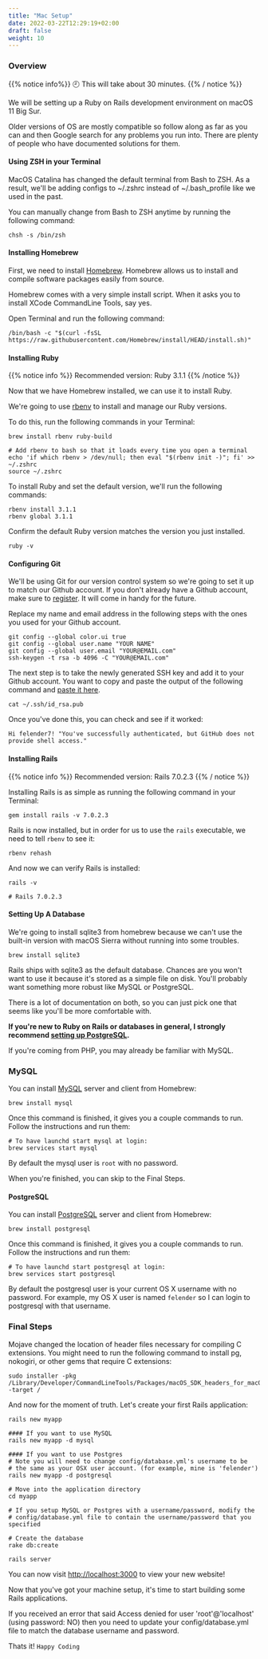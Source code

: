 ```yaml
---
title: "Mac Setup"
date: 2022-03-22T12:29:19+02:00
draft: false
weight: 10
---
```


### Overview
{{% notice info%}}
🕘 This will take about 30 minutes.
{{% / notice %}}

We will be setting up a Ruby on Rails development environment on macOS 11 Big Sur.

Older versions of OS are mostly compatible so follow along as far as you can and then Google search for any problems you run into. There are plenty of people who have documented solutions for them.

#### Using ZSH in your Terminal
MacOS Catalina has changed the default terminal from Bash to ZSH. As a result, we'll be adding configs to ~/.zshrc instead of ~/.bash_profile like we used in the past.

You can manually change from Bash to ZSH anytime by running the following command:

```terminal
chsh -s /bin/zsh
```

#### Installing Homebrew

First, we need to install [Homebrew](https://brew.sh/). Homebrew allows us to install and compile software packages easily from source.

Homebrew comes with a very simple install script. When it asks you to install XCode CommandLine Tools, say yes.

Open Terminal and run the following command:

```terminal
/bin/bash -c "$(curl -fsSL https://raw.githubusercontent.com/Homebrew/install/HEAD/install.sh)"
```

#### Installing Ruby
{{% notice info %}}
Recommended version: Ruby 3.1.1
{{% /notice %}}

Now that we have Homebrew installed, we can use it to install Ruby.

We're going to use [rbenv](https://github.com/sstephenson/rbenv) to install and manage our Ruby versions.

To do this, run the following commands in your Terminal:

```terminal
brew install rbenv ruby-build

# Add rbenv to bash so that it loads every time you open a terminal
echo 'if which rbenv > /dev/null; then eval "$(rbenv init -)"; fi' >> ~/.zshrc
source ~/.zshrc
```

To install Ruby and set the default version, we'll run the following commands:

```text
rbenv install 3.1.1
rbenv global 3.1.1
```

Confirm the default Ruby version matches the version you just installed.

```text
ruby -v
```

#### Configuring Git

We'll be using Git for our version control system so we're going to set it up to match our Github account. If you don't already have a Github account, make sure to [register](https://github.com/). It will come in handy for the future.

Replace my name and email address in the following steps with the ones you used for your Github account.

```terminal
git config --global color.ui true
git config --global user.name "YOUR NAME"
git config --global user.email "YOUR@EMAIL.com"
ssh-keygen -t rsa -b 4096 -C "YOUR@EMAIL.com"
```

The next step is to take the newly generated SSH key and add it to your Github account. You want to copy and paste the output of the following command and [paste it here](https://github.com/settings/ssh).

```terminal
cat ~/.ssh/id_rsa.pub
```

Once you've done this, you can check and see if it worked:
```terminal
Hi felender7! "You've successfully authenticated, but GitHub does not provide shell access."
```

#### Installing Rails 
{{% notice info %}}
Recommended version: Rails 7.0.2.3
{{% / notice  %}}

Installing Rails is as simple as running the following command in your Terminal:

```terminal
gem install rails -v 7.0.2.3
```

Rails is now installed, but in order for us to use the `rails` executable, we need to tell `rbenv` to see it:

```terminal
rbenv rehash
```

And now we can verify Rails is installed:

```terminal
rails -v

# Rails 7.0.2.3
```

#### Setting Up A Database

We're going to install sqlite3 from homebrew because we can't use the built-in version with macOS Sierra without running into some troubles.

```terminal
brew install sqlite3
```

Rails ships with sqlite3 as the default database. Chances are you won't want to use it because it's stored as a simple file on disk. You'll probably want something more robust like MySQL or PostgreSQL.

There is a lot of documentation on both, so you can just pick one that seems like you'll be more comfortable with.

**If you're new to Ruby on Rails or databases in general, I strongly recommend [setting up PostgreSQL](https://gorails.com/setup/osx#postgresql).**

If you're coming from PHP, you may already be familiar with MySQL.

### MySQL

You can install [MySQL](https://www.mysql.com/) server and client from Homebrew:

```terminal
brew install mysql
```

Once this command is finished, it gives you a couple commands to run. Follow the instructions and run them:

```terminal
# To have launchd start mysql at login:
brew services start mysql
```

By default the mysql user is `root` with no password.

When you're finished, you can skip to the Final Steps.

#### PostgreSQL
You can install [PostgreSQL](https://www.postgresql.org/) server and client from Homebrew:

```terminal
brew install postgresql
```

Once this command is finished, it gives you a couple commands to run. Follow the instructions and run them:

```terminal
# To have launchd start postgresql at login:
brew services start postgresql
```

By default the postgresql user is your current OS X username with no password. For example, my OS X user is named `felender` so I can login to postgresql with that username.

### Final Steps
Mojave changed the location of header files necessary for compiling C extensions. You might need to run the following command to install pg, nokogiri, or other gems that require C extensions:

```terminal
sudo installer -pkg /Library/Developer/CommandLineTools/Packages/macOS_SDK_headers_for_macOS_10.14.pkg -target /
```
And now for the moment of truth. Let's create your first Rails application:

```terminal
rails new myapp

#### If you want to use MySQL
rails new myapp -d mysql

#### If you want to use Postgres
# Note you will need to change config/database.yml's username to be
# the same as your OSX user account. (for example, mine is 'felender')
rails new myapp -d postgresql

# Move into the application directory
cd myapp

# If you setup MySQL or Postgres with a username/password, modify the
# config/database.yml file to contain the username/password that you specified

# Create the database
rake db:create

rails server
```

You can now visit [http://localhost:3000](http://localhost:3000) to view your new website!

Now that you've got your machine setup, it's time to start building some Rails applications.

If you received an error that said Access denied for user 'root'@'localhost' (using password: NO) then you need to update your config/database.yml file to match the database username and password.

Thats it! `Happy Coding`